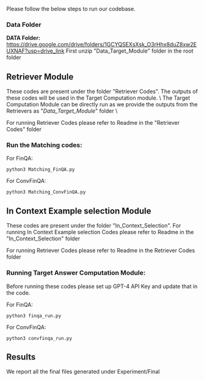 Please follow the below steps to run our codebase.



### Data Folder

**DATA Folder:** https://drive.google.com/drive/folders/1GCYQSEXsXsk_O3rHhx8duZ8xw2EUXNAF?usp=drive_link
First unzip "Data_Target_Module" folder in the root folder


## Retriever Module

These codes are present under the folder "Retriever Codes". The outputs of these codes will be used in the Target Computation module. \\ 
The Target Computation Module can be directly run as we provide the outputs from the Retrievers as "_Data_Target_Module_" folder \\

For running Retriever Codes please refer to Readme in the "Retriever Codes" folder

### Run the Matching codes:

For FinQA: 
```
python3 Matching_FinQA.py
```

For ConvFinQA: 
```
python3 Matching_ConvFinQA.py

```
## In Context Example selection Module

These codes are present under the folder "In_Context_Selection".
For running In Context Example selection Codes please refer to Readme in the "In_Context_Selection" folder


For running Retriever Codes please refer to Readme in the Retriever Codes folder


### Running Target Answer Computation Module:

Before running these codes please set up GPT-4 API Key and update that in the code.

For FinQA: 
```
python3 finqa_run.py
```

For ConvFinQA: 
```
python3 convfinqa_run.py
```




## Results

We report all the final files generated under Experiment/Final



